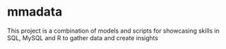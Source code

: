 # mmadata
This project is a combination of models and scripts for showcasing skills in SQL, MySQL and R to gather data and create insights
